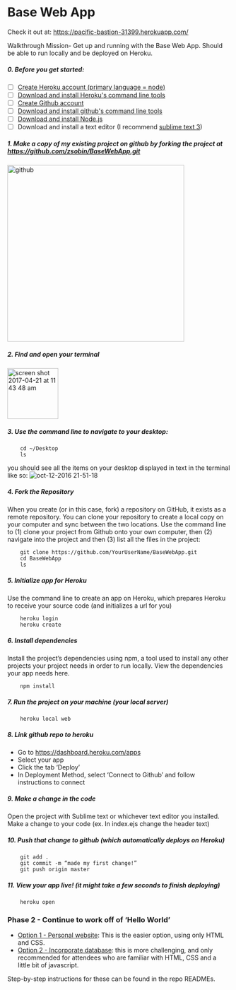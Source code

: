 # Base Web App

Check it out at: https://pacific-bastion-31399.herokuapp.com/

Walkthrough Mission- Get up and running with the Base Web App. Should be able to run locally and be deployed on Heroku. 

##### 0. Before you get started:

- [ ] [Create Heroku account (primary language = node)](https://signup.heroku.com/)
- [ ] [Download and install Heroku's command line tools](https://toolbelt.heroku.com/) 
- [ ] [Create Github account](https://github.com/join) 
- [ ] [Download and install github's command line tools](https://help.github.com/articles/set-up-git/#setting-up-git) 
- [ ] [Download and install Node.js ](https://nodejs.org/en/download/) 
- [ ] Download and install a text editor (I recommend [sublime text 3](https://www.sublimetext.com/3))

##### 1. Make a copy of my existing project on github by forking the project at https://github.com/zsobin/BaseWebApp.git
<img width="400" alt="github" src="https://cloud.githubusercontent.com/assets/17851174/25285298/b990a2ae-2687-11e7-845c-2673aa704689.png">

##### 2. Find and open your terminal 
<img width="115" alt="screen shot 2017-04-21 at 11 43 48 am" src="https://cloud.githubusercontent.com/assets/17851174/25285319/ce48dafe-2687-11e7-9fba-3262f406235f.png">

##### 3. Use the command line to navigate to your desktop:
```
	cd ~/Desktop 
	ls 
```
you should see all the items on your desktop displayed in text in the terminal like so: 
![oct-12-2016 21-51-18](https://cloud.githubusercontent.com/assets/17851174/25285297/b97b3586-2687-11e7-8d0a-075baed899c4.gif)

 
##### 4. Fork the Repository 

When you create (or in this case, fork) a repository on GitHub, it exists as a remote repository. You can clone your repository to create a local copy on your computer and sync between the two locations. Use the command line to (1) clone your project from Github onto your own computer, then (2) navigate into the project and then (3) list all the files in the project:

```
	git clone https://github.com/YourUserName/BaseWebApp.git 
	cd BaseWebApp
	ls
```

##### 5. Initialize app for Heroku

Use the command line to create an app on Heroku, which prepares Heroku to receive your source code (and initializes a url for you) 
```
	heroku login
	heroku create
```

##### 6. Install dependencies

Install the project’s dependencies using npm, a tool used to install any other projects your project needs in order to run locally. View the dependencies your app needs here.
```
	npm install 
```

##### 7. Run the project on your machine (your local server)
```
	heroku local web	
```

##### 8. Link github repo to heroku
 - Go to https://dashboard.heroku.com/apps
 - Select your app
 - Click the tab ‘Deploy’ 
 - In Deployment Method, select ‘Connect to Github’ and follow instructions to connect

##### 9. Make a change in the code

Open the project with Sublime text or whichever text editor you installed. Make a change to your code (ex. In index.ejs change the header text)

##### 10. Push that change to github (which automatically deploys on Heroku)
```
	git add .
	git commit -m “made my first change!” 
	git push origin master
```

##### 11. View your app live! (it might take a few seconds to finish deploying)
```
	heroku open 
```	

### Phase 2 - Continue to work off of ‘Hello World’ 

- [Option 1 - Personal website](https://github.com/zsobin/PersonalWebApp): This is the easier option, using only HTML and CSS. 
- [Option 2 - Incorporate database](https://github.com/zsobin/DatabaseWebApp): this is more challenging, and only recommended for attendees who are familiar with HTML, CSS and a little bit of javascript. 	

Step-by-step instructions for these can be found in the repo READMEs. 

